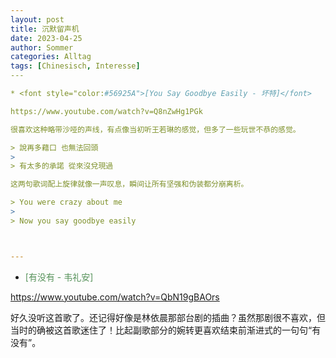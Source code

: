 ```yaml
---
layout: post
title: 沉默留声机
date: 2023-04-25
author: Sommer
categories: Alltag
tags: [Chinesisch, Interesse]
​--- 

* <font style="color:#56925A">[You Say Goodbye Easily - 坏特]</font> 

https://www.youtube.com/watch?v=Q8nZwHg1PGk

很喜欢这种略带沙哑的声线，有点像当初听王若琳的感觉，但多了一些玩世不恭的感觉。

> 說再多藉口 也無法回頭 
>
> 有太多的承諾 從來沒兌現過 

这两句歌词配上旋律就像一声叹息，瞬间让所有坚强和伪装都分崩离析。

> You were crazy about me 
>
> Now you say goodbye easily



---
```



- <font style="color:#56925A">[有没有 - 韦礼安]</font> 

https://www.youtube.com/watch?v=QbN19gBAOrs

好久没听这首歌了。还记得好像是林依晨那部台剧的插曲？虽然那剧很不喜欢，但当时的确被这首歌迷住了！比起副歌部分的婉转更喜欢结束前渐进式的一句句“有没有”。